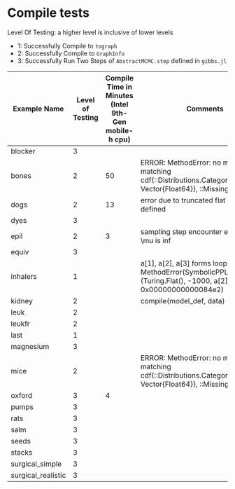 # Compile tests

Level Of Testing: a higher level is inclusive of lower levels
* 1: Successfully Compile to `tograph`
* 2: Successfully Compile to `GraphInfo`
* 3: Successfully Run Two Steps of `AbstractMCMC.step` defined in `gibbs.jl` 

| Example Name  | Level of Testing | Compile Time in Minutes (Intel 9th-Gen mobile-h cpu) | Comments |
| ------------- | ---------------- | ---------------------------------------------------- | -------- |
| blocker | 3 | | |
| bones | 2 | 50 | ERROR: MethodError: no method matching cdf(::Distributions.Categorical{Float64, Vector{Float64}}, ::Missing) |
| dogs | 2 | 13 | error due to truncated flat is not defined |
| dyes  | 3 | | |
| epil | 2 | 3 | sampling step encounter error, seems \mu is inf |
| equiv | 3 | | | 
| inhalers | 1 | | a[1], a[2], a[3] forms loops; MethodError(SymbolicPPL.truncated, (Turing.Flat(), -1000, a[2]), 0x00000000000084e2)| 
| kidney | 2 | | compile(model_def, data) | 
| leuk | 2 | | | 
| leukfr | 2 | | | 
| last | 1 | | | 
| magnesium | 3 | | | 
| mice | 2 | | ERROR: MethodError: no method matching cdf(::Distributions.Categorical{Float64, Vector{Float64}}, ::Missing) |
| oxford | 3 | 4 | |
| pumps | 3 | | |
| rats | 3 | | |
| salm | 3 | | |
| seeds | 3 | | |
| stacks | 3 | | |
| surgical_simple | 3 | | |
| surgical_realistic | 3 | | |
